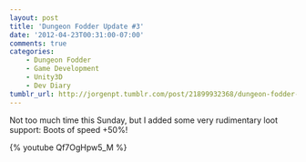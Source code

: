 ```yaml
---
layout: post
title: 'Dungeon Fodder Update #3'
date: '2012-04-23T00:31:00-07:00'
comments: true
categories:
    - Dungeon Fodder
    - Game Development
    - Unity3D
    - Dev Diary
tumblr_url: http://jorgenpt.tumblr.com/post/21899932368/dungeon-fodder-update-not-too-much-time-this
---
```


Not too much time this Sunday, but I added some very rudimentary loot support: Boots of speed +50%!

{% youtube Qf7OgHpw5_M %}
